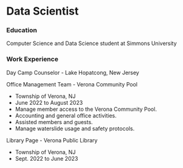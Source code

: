 # Data Scientist

### Education
Computer Science and Data Science student at Simmons University

### Work Experience
Day Camp Counselor - Lake Hopatcong, New Jersey

Office Management Team - Verona Community Pool
- Township of Verona, NJ
- June 2022 to August 2023
- Manage member access to the Verona Community Pool.
- Accounting and general office activities.
- Assisted members and guests.
- Manage waterslide usage and safety protocols.

Library Page - Verona Public Library
- Township of Verona, NJ
- Sept. 2022 to June 2023
